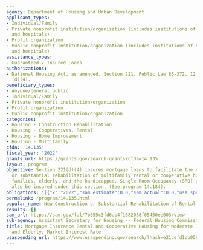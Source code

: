 ```yaml
---
agency: Department of Housing and Urban Development
applicant_types:
- Individual/Family
- Private nonprofit institution/organization (includes institutions of higher education
  and hospitals)
- Profit organization
- Public nonprofit institution/organization (includes institutions of higher education
  and hospitals)
assistance_types:
- Guaranteed / Insured Loans
authorizations:
- National Housing Act, as amended, Section 221, Public Law 86-372, 12 U.S.C. 17151
  (d)(4).
beneficiary_types:
- Anyone/general public
- Individual/Family
- Private nonprofit institution/organization
- Profit organization
- Public nonprofit institution/organization
categories:
- Housing - Construction Rehabilitation
- Housing - Cooperatives, Rental
- Housing - Home Improvement
- Housing - Multifamily
cfda: '14.135'
fiscal_year: '2022'
grants_url: https://grants.gov/search-grants?cfda=14.135
layout: program
objective: Section 221(d)(4) insures mortgage loans to facilitate the new construction
  or substantial rehabilitation of multifamily rental or cooperative housing for moderate-income
  families, elderly, and the handicapped. Single Room Occupancy (SRO) projects may
  also be insured under this section. (See program 14.184).
obligations: '[{"x":"2022","sam_estimate":0.0,"sam_actual":0.0,"usa_spending_actual":0.0},{"x":"2023","sam_estimate":0.0,"sam_actual":0.0,"usa_spending_actual":0.0},{"x":"2024","sam_estimate":0.0,"sam_actual":0.0,"usa_spending_actual":0.0}]'
permalink: /program/14.135.html
popular_name: New Construction or Substantial Rehabilitation of Rental Housing -221(d)(4)
results: []
sam_url: https://sam.gov/fal/7b655c3fd6ab4f1682088f05450ee003/view
sub-agency: Assistant Secretary for Housing -- Federal Housing Commissioner
title: Mortgage Insurance Rental and Cooperative Housing for Moderate Income Families
  and Elderly, Market Interest Rate
usaspending_url: https://www.usaspending.gov/search/?hash=e21cefd1cb059b326e49f8c0845b0a98
---
```

